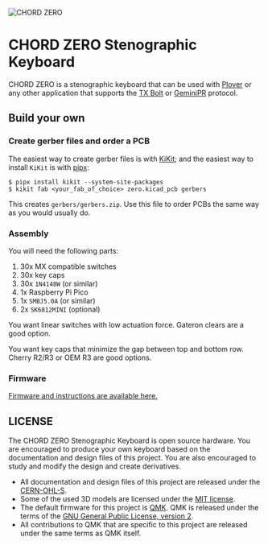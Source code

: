 ![CHORD ZERO](https://user-images.githubusercontent.com/461132/185382928-bc82f164-5e5d-42c3-9e13-e0778588b683.png)

# CHORD ZERO Stenographic Keyboard

CHORD ZERO is a stenographic keyboard that can be used with
[Plover](https://www.openstenoproject.org/plover/) or any other application
that supports the [TX
Bolt](https://docs.qmk.fm/#/feature_stenography?id=tx-bolt) or
[GeminiPR](https://docs.qmk.fm/#/feature_stenography?id=geminipr) protocol.

## Build your own

### Create gerber files and order a PCB

The easiest way to create gerber files is with
[KiKit](https://github.com/yaqwsx/KiKit); and the easiest way to install
`KiKit` is with [pipx](https://pypa.github.io/pipx/):

```
$ pipx install kikit --system-site-packages
$ kikit fab <your_fab_of_choice> zero.kicad_pcb gerbers
```
This creates `gerbers/gerbers.zip`.  Use this file to order PCBs the same way
as you would usually do.

### Assembly

You will need the following parts:

1. 30x MX compatible switches
1. 30x key caps
1. 30x `1N4148W` (or similar)
1. 1x Raspberry Pi Pico
1. 1x `SMBJ5.0A` (or similar)
1. 2x `SK6812MINI` (optional)

You want linear switches with low actuation force. Gateron clears are a good
option.

You want key caps that minimize the gap between top and bottom row. Cherry
R2/R3 or OEM R3 are good options.

### Firmware

[Firmware and instructions are available here.](https://github.com/sol/qmk_firmware/tree/chord/keyboards/chord/zero#chord-zero-stenographic-keyboard)

## LICENSE

The CHORD ZERO Stenographic Keyboard is open source hardware.  You are
encouraged to produce your own keyboard based on the documentation and design
files of this project.  You are also encouraged to study and modify the design
and create derivatives.

- All documentation and design files of this project are released under the
  [CERN-OHL-S](LICENSE).
- Some of the used 3D models are licensed under the [MIT
  license](https://github.com/foostan/kbd/blob/master/LICENSE).
- The default firmware for this project is [QMK](https://qmk.fm/).  QMK is
  released under the terms of the [GNU General Public License, version
  2](https://qmk.fm/license/).
- All contributions to QMK that are specific to this project are released under
  the same terms as QMK itself.
